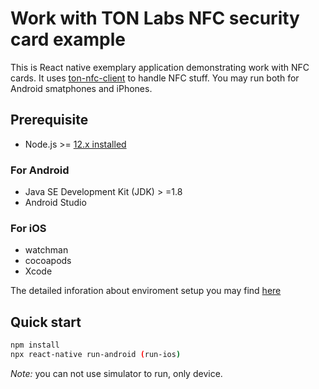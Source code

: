 # Work with TON Labs NFC security card example

This is React native exemplary application demonstrating work with NFC cards. It uses  [ton-nfc-client](https://github.com/tonlabs/ton-nfc-client) to handle NFC stuff. You may run both for Android smatphones and iPhones.

## Prerequisite

* Node.js >= [12.x installed](https://nodejs.org)

### For Android
* Java SE Development Kit (JDK) > =1.8
* Android Studio

### For iOS
* watchman
* cocoapods
* Xcode

The detailed inforation about enviroment setup you may find [here](https://reactnative.dev/docs/environment-setup)

## Quick start

```sh
npm install
npx react-native run-android (run-ios)
```
_Note:_ you can not use simulator to run, only device. 
